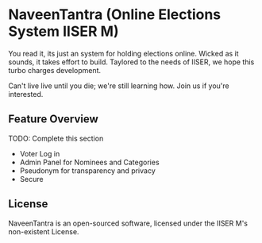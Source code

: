 # NaveenTantra (Online Elections System IISER M)

You read it, its just an system for holding elections online. Wicked as it sounds, it takes effort to build. Taylored to the needs of IISER, we hope this turbo charges development.

Can't live live until you die; we're still learning how. Join us if you're interested.

## Feature Overview

TODO: Complete this section

- Voter Log in
- Admin Panel for Nominees and Categories
- Pseudonym for transparency and privacy 
- Secure


## License

NaveenTantra is an open-sourced software, licensed under the IISER M's non-existent License.